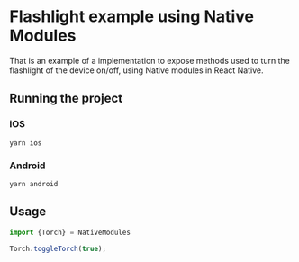# Flashlight example using Native Modules

That is an example of a implementation to expose methods used to turn the flashlight of the device on/off, using Native modules in React Native.

## Running the project

### iOS
```
yarn ios
```
### Android
```
yarn android
```

## Usage

```javascript
import {Torch} = NativeModules

Torch.toggleTorch(true);
```